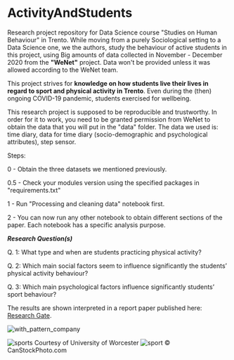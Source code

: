# ActivityAndStudents
Research project repository for Data Science course "Studies on Human Behaviour" in Trento. 
While moving from a purely Sociological setting to a Data Science one, we the authors, study the behaviour of active students in this project, using Big amounts of data collected in November - December 2020 from the **"WeNet"** project. Data won't be provided unless it was allowed according to the WeNet team. 

This project strives for **knowledge on how students live their lives in regard to sport and physical activity in Trento**. Even during the (then) ongoing COVID-19 pandemic, students exercised for wellbeing. 

This research project is supposed to be reproducible and trustworthy. In order for it to work, you need to be granted permission from WeNet to obtain the data that you will put in the "data" folder. The data we used is: time diary, data for time diary (socio-demographic and psychological attributes), step sensor. 

Steps: 

0 - Obtain the three datasets we mentioned previously. 

0.5 - Check your modules version using the specified packages in "requirements.txt"

1 - Run "Processing and cleaning data" notebook first. 

2 - You can now run any other notebook to obtain different sections of the paper. Each notebook has a specific analysis purpose.

***Research Question(s)***

Q. 1: What type and when are students practicing physical activity?

Q. 2: Which main social factors seem to influence significantly the students’ physical activity behaviour?

Q. 3: Which main psychological factors influence significantly students’ sport behaviour?

The results are shown interpreted in a report paper published here: [Research Gate](https://www.researchgate.net/publication/376891089_Studies_on_human_behaviour_students_and_physical_activity_in_Trento_November_2020). 

![with_pattern_company](https://github.com/FluveV/ActivityAndStudents/assets/128046201/6ebde57a-4545-4320-85d3-6850fca09a43)

![sports](https://github.com/FluveV/ActivityAndStudents/assets/128046201/c5262a20-bade-4026-9001-d01c54e67923)
Courtesy of University of Worcester
![sport](https://github.com/FluveV/ActivityAndStudents/assets/128046201/985b53f0-6169-4b35-b3dc-67e24e2a4724)
© CanStockPhoto.com
